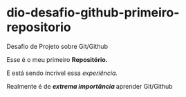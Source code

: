 # dio-desafio-github-primeiro-repositorio
Desafio de Projeto sobre Git/Github

Esse é o meu primeiro <strong> Repositório. </strong>

E está sendo íncrivel essa <em> experiência. </em>

Realmente é de <em><strong> extrema importância </em></strong> aprender Git/Github
